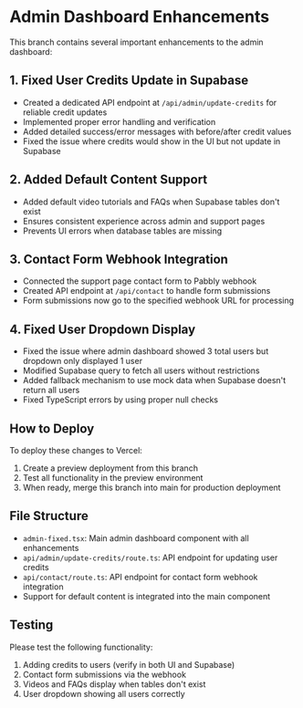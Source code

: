 # Admin Dashboard Enhancements

This branch contains several important enhancements to the admin dashboard:

## 1. Fixed User Credits Update in Supabase

- Created a dedicated API endpoint at `/api/admin/update-credits` for reliable credit updates
- Implemented proper error handling and verification
- Added detailed success/error messages with before/after credit values
- Fixed the issue where credits would show in the UI but not update in Supabase

## 2. Added Default Content Support

- Added default video tutorials and FAQs when Supabase tables don't exist
- Ensures consistent experience across admin and support pages
- Prevents UI errors when database tables are missing

## 3. Contact Form Webhook Integration

- Connected the support page contact form to Pabbly webhook
- Created API endpoint at `/api/contact` to handle form submissions
- Form submissions now go to the specified webhook URL for processing

## 4. Fixed User Dropdown Display

- Fixed the issue where admin dashboard showed 3 total users but dropdown only displayed 1 user
- Modified Supabase query to fetch all users without restrictions
- Added fallback mechanism to use mock data when Supabase doesn't return all users
- Fixed TypeScript errors by using proper null checks

## How to Deploy

To deploy these changes to Vercel:

1. Create a preview deployment from this branch
2. Test all functionality in the preview environment
3. When ready, merge this branch into main for production deployment

## File Structure

- `admin-fixed.tsx`: Main admin dashboard component with all enhancements
- `api/admin/update-credits/route.ts`: API endpoint for updating user credits
- `api/contact/route.ts`: API endpoint for contact form webhook integration
- Support for default content is integrated into the main component

## Testing

Please test the following functionality:

1. Adding credits to users (verify in both UI and Supabase)
2. Contact form submissions via the webhook
3. Videos and FAQs display when tables don't exist
4. User dropdown showing all users correctly